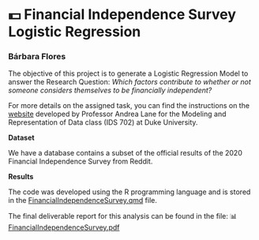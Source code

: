 # 💵  Financial Independence Survey Logistic Regression
### Bárbara Flores


The objective of this project is to generate a Logistic Regression Model to answer the Research Question: *Which factors contribute to whether or not someone considers themselves to be financially independent?*

For more details on the assigned task, you can find the instructions on the [website](https://anlane611.github.io/ids702-fall23/DAA/DA2.html)  developed by Professor Andrea Lane for the Modeling and Representation of Data class (IDS 702) at Duke University.

**Dataset**

We have a database contains a subset of the official results of the 2020 Financial Independence Survey from Reddit.



**Results**

The code was developed using the R programming language and is stored in the [FinancialIndependenceSurvey.qmd](https://github.com/BarbaraPFloresRios/IDS702_ModelingAndRepresentationOfData/blob/main/20231019_LogisticRegression/FinancialIndependenceSurvey.qmd) file. 

The final deliverable report for this analysis can be found in the file: 📊[FinancialIndependenceSurvey.pdf](https://github.com/BarbaraPFloresRios/IDS702_ModelingAndRepresentationOfData/blob/main/20231019_LogisticRegression/FinancialIndependenceSurvey.pdf)
